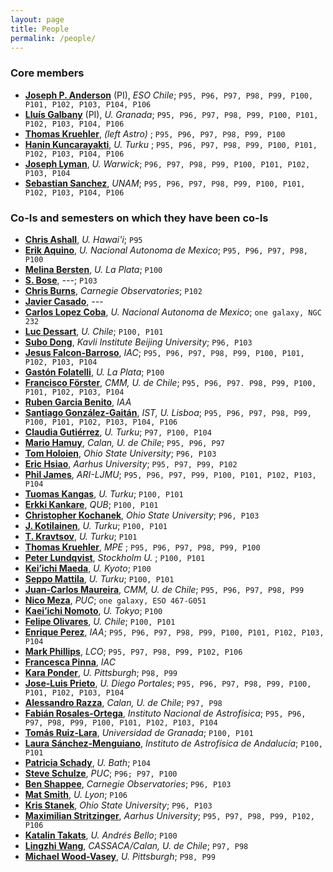 ```yaml
---
layout: page
title: People
permalink: /people/
---
```


### Core members

* [__Joseph P. Anderson__](mailto:janderso@eso.org) (PI), _ESO Chile_; `P95, P96, P97, P98, P99, P100, P101, P102, P103, P104, P106`
* [__Lluís Galbany__](mailto:lluisgalbany@gmail.com) (PI), _U. Granada_; `P95, P96, P97, P98, P99, P100, P101, P102, P103, P104, P106`
* [__Thomas Kruehler__](mailto:t.kruehler@gmail.com), _(left Astro)_ ; `P95, P96, P97, P98, P99, P100`
* [__Hanin Kuncarayakti__](mailto:hanin@das.uchile.cl), _U. Turku_ ; `P95, P96, P97, P98, P99, P100, P101, P102, P103, P104, P106`
* [__Joseph Lyman__](mailto:J.D.Lyman@warwick.ac.uk), _U. Warwick_; `P96, P97, P98, P99, P100, P101, P102, P103, P104`
* [__Sebastian Sanchez__](mailto:sfsanchez@astro.unam.mx), _UNAM_; `P95, P96, P97, P98, P99, P100, P101, P102, P103, P104, P106`

### Co-Is and semesters on which they have been co-Is

* [__Chris Ashall__](mailto:c.ashall@2013.ljmu.ac.uk), _U. Hawai'i_; `P95`
* [__Erik Aquino__](mailto:eaquino@astro.unam.mx), _U. Nacional Autonoma de Mexico_; `P95, P96, P97, P98, P100`
* [__Melina Bersten__](mailto:mbersten@fcaglp.unlp.edu.ar), _U. La Plata_; `P100`
* [__S. Bose__](mailto:), _---_; `P103`
* [__Chris Burns__](mailto:), _Carnegie Observatories_; `P102`
* [__Javier Casado__](mailto:gurzmar@gmail.com), _---_
* [__Carlos Lopez Coba__](mailto:carlos.lopezcoba@gmail.com), _U. Nacional Autonoma de Mexico_; `one galaxy, NGC 232`
* [__Luc Dessart__](mailto:luc.dessart@oca.eu), _U. Chile_; `P100, P101`
* [__Subo Dong__](mailto:dongsubo@pku.edu.cn), _Kavli Institute Beijing University_; `P96, P103`
* [__Jesus Falcon-Barroso__](mailto:jfalcon@iac.es), _IAC_; `P95, P96, P97, P98, P99, P100, P101, P102, P103, P104`
* [__Gastón Folatelli__](mailto:gaston@fcaglp.unlp.edu.ar), _U. La Plata_; `P100`
* [__Francisco Förster__](mailto:francisco.forster@gmail.com), _CMM, U. de Chile_; `P95, P96, P97. P98, P99, P100, P101, P102, P103, P104`
* [__Ruben Garcia Benito__](mailto:rgb@iaa.es), _IAA_
* [__Santiago González-Gaitán__](mailto:gongsale@gmail.com), _IST, U. Lisboa_; `P95, P96, P97, P98, P99, P100, P101, P102, P103, P104, P106`
* [__Claudia Gutiérrez__](mailto:cgutierr@eso.org), _U. Turku_; `P97, P100, P104`
* [__Mario Hamuy__](mailto:mhamuy@das.uchile.cl), _Calan, U. de Chile_; `P95, P96, P97`
* [__Tom Holoien__](mailto:tholoien@gmail.com), _Ohio State University_; `P96, P103`
* [__Eric Hsiao__](mailto:yichi.hsiao@gmail.com), _Aarhus University_; `P95, P97, P99, P102`
* [__Phil James__](mailto:P.A.James@ljmu.ac.uk), _ARI-LJMU_; `P95, P96, P97, P99, P100, P101, P102, P103, P104`
* [__Tuomas Kangas__](mailto:tjakan@utu.fi), _U. Turku_; `P100, P101`
* [__Erkki Kankare__](mailto:E.Kankare@qub.ac.uk), _QUB_; `P100, P101`
* [__Christopher Kochanek__](mailto:kochanek.1@osu.edu), _Ohio State University_; `P96, P103`
* [__J. Kotilainen__](mailto:jarkot@utu.fi), _U. Turku_; `P100, P101`
* [__T. Kravtsov__](mailto:), _U. Turku_; `P101`
* [__Thomas Kruehler__](mailto:t.kruehler@gmail.com), _MPE_ ; `P95, P96, P97, P98, P99, P100`
* [__Peter Lundqvist__](mailto:peter@astro.su.se), _Stockholm U._ ; `P100, P101`
* [__Kei’ichi Maeda__](mailto:keiichi.maeda@kusastro.kyoto-u.ac.jp), _U. Kyoto_; `P100`
* [__Seppo Mattila__](mailto:sepmat@utu.fi), _U. Turku_; `P100, P101`
* [__Juan-Carlos Maureira__](mailto:jmaureir@gmail.com), _CMM, U. de Chile_; `P95, P96, P97, P98, P99`
* [__Nico Meza__](mailto:nicomezare@gmail.com), _PUC_; `one galaxy, ESO 467-G051`
* [__Kaei’ichi Nomoto__](mailto:nomoto@astron.s.u-tokyo.ac.jp), _U. Tokyo_; `P100`
* [__Felipe Olivares__](mailto:f.olivares.e@gmail.com), _U. Chile_; `P100, P101`
* [__Enrique Perez__](mailto:eperez@iaa.es), _IAA_; `P95, P96, P97, P98, P99, P100, P101, P102, P103, P104`
* [__Mark Phillips__](mailto:mmp@lco.cl), _LCO_; `P95, P97, P98, P99, P102, P106`
* [__Francesca Pinna__](mailto:fpinna@iac.es), _IAC_
* [__Kara Ponder__](mailto:kap146@pitt.edu), _U. Pittsburgh_; `P98, P99`
* [__Jose-Luis Prieto__](mailto:jose.prietok@mail.udp.cl), _U. Diego Portales_; `P95, P96, P97, P98, P99, P100, P101, P102, P103, P104`
* [__Alessandro Razza__](mailto:alessandro.razza0@gmail.com), _Calan, U. de Chile_; `P97, P98`
* [__Fabián Rosales-Ortega__](mailto:f.rosales.ortega@gmail.com), _Instituto Nacional de Astrofísica_; `P95, P96, P97, P98, P99, P100, P101, P102, P103, P104`
* [__Tomás Ruiz-Lara__](mailto:‎tomasruizlara@gmail.com), _Universidad de Granada_; `P100, P101`
* [__Laura Sánchez-Menguiano__](mailto:lausan89@gmail.com), _Instituto de Astrofísica de Andalucía_; `P100, P101`
* [__Patricia Schady__](mailto:), _U. Bath_; `P104`
* [__Steve Schulze__](mailto:sschulze@astro.puc.cl), _PUC_; `P96; P97, P100`
* [__Ben Shappee__](mailto:bshappee@obs.carnegiescience.edu), _Carnegie Observatories_; `P96, P103`
* [__Mat Smith__](mailto:), _U. Lyon_; `P106`
* [__Kris Stanek__](mailto:stanek.32@osu.edu), _Ohio State University_; `P96, P103`
* [__Maximilian Stritzinger__](mailto:max@phys.au.dk), _Aarhus University_; `P95, P97, P98, P99, P102, P106`
* [__Katalin Takats__](mailto:ktakats@gmail.com), _U. Andrés Bello_; `P100`
* [__Lingzhi Wang__](mailto:wanglingzhi@bao.ac.cn), _CASSACA/Calan, U. de Chile_; `P97, P98`
* [__Michael Wood-Vasey__](mailto:wmwv@pitt.edu), _U. Pittsburgh_; `P98, P99`
